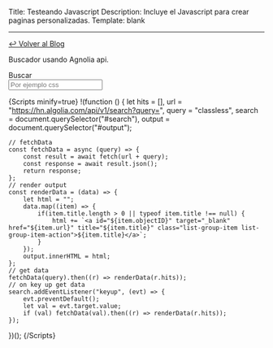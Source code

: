 Title: Testeando Javascript
Description: Incluye el Javascript para crear paginas personalizadas.
Template: blank

----



<div class="container">
	<div class="row mt-3">
		<div class="col-md-8 m-auto">
			<p><a href="{Site_url}/blog">&#x21A9; Volver al Blog</a></p>
			<p>Buscador usando Agnolia api.</p>
		</div>
	</div>
	<div class="row mt-2">
		<div class="col-md-8 m-auto" id="root">
			<div class="input-group">
			  <div class="input-group-prepend">
			    <span class="input-group-text">Buscar</span>
			  </div>
			  <input id="search" type="text" class="form-control" placeholder="Por ejemplo css" aria-label="Barra de busqueda">
			</div>
			<div class="list-group mt-2" id="output"></div>
		</div>
	</div>
</div>



{Scripts minify=true}
!(function () {
	let hits = [],
		url = "https://hn.algolia.com/api/v1/search?query=",
		query = "classless",
		search = document.querySelector("#search"),
		output = document.querySelector("#output");

	// fetchData
	const fetchData = async (query) => {
		const result = await fetch(url + query);
		const response = await result.json();
		return response;
	};
	// render output
	const renderData = (data) => {
		let html = "";
		data.map((item) => {
			if(item.title.length > 0 || typeof item.title !== null) {
				html += `<a id="${item.objectID}" target="_blank" href="${item.url}" title="${item.title}" class="list-group-item list-group-item-action">${item.title}</a>`;
			}
		});
		output.innerHTML = html;
	};
	// get data
	fetchData(query).then((r) => renderData(r.hits));
	// on key up get data
	search.addEventListener("keyup", (evt) => {
		evt.preventDefault();
		let val = evt.target.value;
		if (val) fetchData(val).then((r) => renderData(r.hits));
	});
})();
{/Scripts}